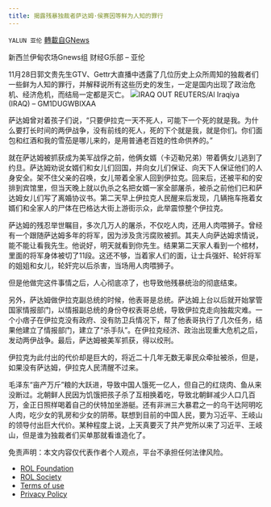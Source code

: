 ```yaml
---
title: 揭露残暴独裁者萨达姆·侯赛因等鲜为人知的罪行
---
```

`YALUN 亚伦` [轉載自GNews](https://gnews.org/zh-hans/1706266/)

新西兰伊甸农场Gnews组 财经G乐部 – 亚伦

11月28日郭文贵先生GTV、Gettr大直播中透露了几位历史上众所周知的独裁者们一些鲜为人知的罪行，并解释说所有这些历史的发生，一定是国内出现了政治危机、经济危机，而结局一定都是灭亡。
![](https://assets.gnews.org/wp-content/uploads/2021/11/original.jpg)IRAQ OUT REUTERS/Al Iraqiya (IRAQ) – GM1DUGWBIXAA


萨达姆曾对着孩子们说，“只要伊拉克一天不死人，可能下一个死的就是我。为什么要打长时间的两伊战争，没有前线的死人，死的下个就是我，就是你们。你们面包和红酒和我的雪茄是哪儿来的，是用普通老百姓的性命供养的。”

就在萨达姆被抓获成为美军战俘之前，他俩女婿（卡迈勒兄弟）带着俩女儿逃到了约旦。萨达姆劝说女婿们和女儿们回国，并向女儿们保证、向天下人保证他们的人身安全。架不住父亲的召唤，女儿带着全家人回到伊拉克。回来后，还被平和的安排到宾馆里，但当天晚上就以仇杀之名把女婿一家全部屠杀，被杀之前他们已和萨达姆女儿们写了离婚协议书。第二天早上伊拉克人民醒来后发现，几辆拖车拖着女婿们和全家人的尸体在巴格达大街上游街示众，此举震惊整个伊拉克。

萨达姆的残忍举世瞩目，多次几万人的屠杀，不仅吃人肉，还用人肉喂狮子。曾经有一个跟随萨达姆多年的将军，因为涉及贪污腐败被抓。其夫人向萨达姆求情说，能不能让看我先生。他说好，明天就看到你先生。结果第二天家人看到一个棺材，里面的将军身体被切了11段。这还不够，当着家人们的面，让士兵强奸、轮奸将军的姐姐和女儿，轮奸完以后杀害，当场用人肉喂狮子。

但是他做完这件事情之后，人心彻底凉了，也导致他残暴统治的彻底结束。

另外，萨达姆做伊拉克副总统的时候，他表哥是总统。萨达姆上台以后就开始掌管国家情报部门，以情报副总统的身份夺权表哥总统，导致伊拉克走向独裁灾难。一个小痞子在伊拉克没有政府、没有防卫兵情况下，帮了他表哥执行了几次任务，结果他建立了情报部门，建立了“杀手队”。在伊拉克经济、政治出现重大危机之后，发动两伊战争。最后，萨达姆被美军抓获，得以绞刑。

伊拉克为此付出的代价却是巨大的，将近二十几年无数无辜民众牵扯被杀，但是，如果没有萨达姆，伊拉克人民清醒不过来。

毛泽东“亩产万斤”粮的大跃进，导致中国人饿死一亿人，但自己的红烧肉、鱼从来没断过。北朝鲜人民因为饥饿把孩子杀了互相换着吃，导致北朝鲜减少人口几百万，金正日照样喝着自己的伏特加坐游艇。还有非洲三大暴君之一的乌干达阿明吃人肉，吃少女的乳房和少女的阴蒂。联想到目前的中国人民，要为习近平、王岐山的领导付出巨大代价。某种程度上说，上天真要灭了共产党所以来了习近平、王岐山，但是谁为独裁者们买单那就看谁造化了。

 

免责声明：本文内容仅代表作者个人观点，平台不承担任何法律风险。

- [ROL Foundation](https://rolfoundation.org/)
- [ROL Society](https://rolsociety.org/)
- [Terms of use](https://gnews.org/terms-of-use-3/)
- [Privacy Policy](https://gnews.org/privacy-policy/)
